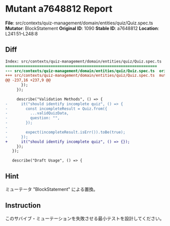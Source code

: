 # Mutant a7648812 Report

**File**: src/contexts/quiz-management/domain/entities/quiz/Quiz.spec.ts
**Mutator**: BlockStatement
**Original ID**: 1090
**Stable ID**: a7648812
**Location**: L241:51–L248:8

## Diff

```diff
Index: src/contexts/quiz-management/domain/entities/quiz/Quiz.spec.ts
===================================================================
--- src/contexts/quiz-management/domain/entities/quiz/Quiz.spec.ts	original
+++ src/contexts/quiz-management/domain/entities/quiz/Quiz.spec.ts	mutated #1090
@@ -237,16 +237,9 @@
       });
     });
 
     describe("Validation Methods", () => {
-      it("should identify incomplete quiz", () => {
-        const incompleteResult = Quiz.from({
-          ...validQuizData,
-          question: "",
-        });
-
-        expect(incompleteResult.isErr()).toBe(true);
-      });
+      it("should identify incomplete quiz", () => {});
     });
   });
 
   describe("Draft Usage", () => {
```

## Hint

ミューテータ "BlockStatement" による置換。

## Instruction

このサバイブ・ミューテーションを失敗させる最小テストを設計してください。
